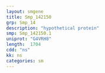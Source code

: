 ```yaml
---
layout: smgene
title: Smp_142150
grp: Smp_14
description: "hypothetical protein"
smp: Smp_142150.1
uniprot: "G4VRH8"
length:  1704
cdd: "ns"
kk: ns
categories: sm
---
```

